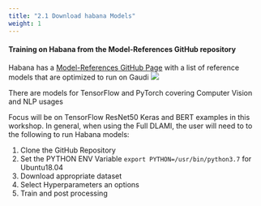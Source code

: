 ```yaml
---
title: "2.1 Download habana Models"
weight: 1
---
```


#### Training on Habana from the Model-References GitHub repository

Habana has a [Model-References GitHub Page](https://github.com/HabanaAI/Model-References) with a list of reference models that are optimized to run on Gaudi
![](/images/getting_started/habana_gh_header.png)

There are models for TensorFlow and PyTorch covering Computer Vision and NLP usages 

Focus will be on TensorFlow ResNet50 Keras and BERT examples in this workshop.   In general, when using the Full DLAMI, the user will need to to the following to run Habana models: 

1. Clone the GitHub Repository
2. Set the PYTHON ENV Variable
    `export PYTHON=/usr/bin/python3.7` for Ubuntu18.04
3. Download appropriate dataset
4. Select Hyperparameters an options
5. Train and post processing


